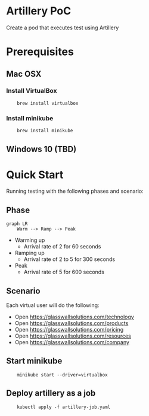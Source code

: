 # Artillery PoC
Create a pod that executes test using Artillery
# Prerequisites
## Mac OSX
### Install VirtualBox
```
    brew install virtualbox
```
### Install minikube
```
    brew install minikube
```
## Windows 10 (TBD)
# Quick Start 
Running testing with the following phases and scenario:
## Phase
```mermaid
graph LR
    Warm --> Ramp --> Peak
```
- Warming up 
    - Arrival rate of 2 for 60 seconds
- Ramping up
    - Arrival rate of 2 to 5 for 300 seconds
- Peak
    - Arrival rate of 5 for 600 seconds
## Scenario
Each virtual user will do the following:
- Open https://glasswallsolutions.com/technology
- Open https://glasswallsolutions.com/products
- Open https://glasswallsolutions.com/pricing
- Open https://glasswallsolutions.com/resources
- Open https://glasswallsolutions.com/company
## Start minikube
```
    minikube start --driver=virtualbox
```
## Deploy artillery as a job
```
    kubectl apply -f artillery-job.yaml
```
